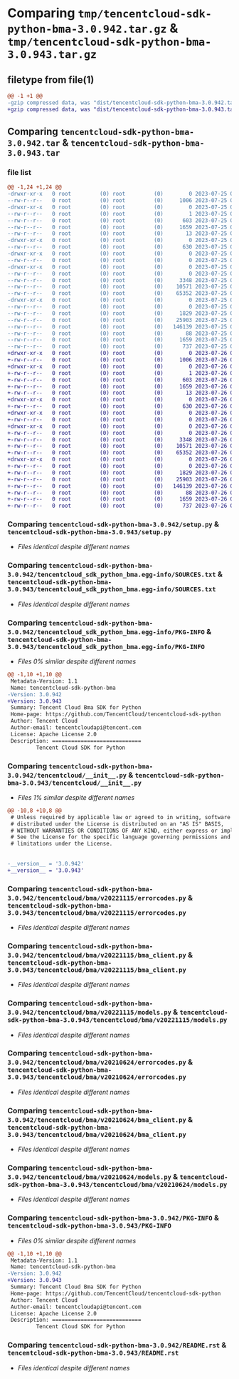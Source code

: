 # Comparing `tmp/tencentcloud-sdk-python-bma-3.0.942.tar.gz` & `tmp/tencentcloud-sdk-python-bma-3.0.943.tar.gz`

## filetype from file(1)

```diff
@@ -1 +1 @@
-gzip compressed data, was "dist/tencentcloud-sdk-python-bma-3.0.942.tar", last modified: Tue Jul 25 04:11:58 2023, max compression
+gzip compressed data, was "dist/tencentcloud-sdk-python-bma-3.0.943.tar", last modified: Wed Jul 26 00:31:40 2023, max compression
```

## Comparing `tencentcloud-sdk-python-bma-3.0.942.tar` & `tencentcloud-sdk-python-bma-3.0.943.tar`

### file list

```diff
@@ -1,24 +1,24 @@
-drwxr-xr-x   0 root         (0) root         (0)        0 2023-07-25 04:11:58.000000 tencentcloud-sdk-python-bma-3.0.942/
--rw-r--r--   0 root         (0) root         (0)     1006 2023-07-25 04:11:58.000000 tencentcloud-sdk-python-bma-3.0.942/setup.py
-drwxr-xr-x   0 root         (0) root         (0)        0 2023-07-25 04:11:58.000000 tencentcloud-sdk-python-bma-3.0.942/tencentcloud_sdk_python_bma.egg-info/
--rw-r--r--   0 root         (0) root         (0)        1 2023-07-25 04:11:58.000000 tencentcloud-sdk-python-bma-3.0.942/tencentcloud_sdk_python_bma.egg-info/dependency_links.txt
--rw-r--r--   0 root         (0) root         (0)      603 2023-07-25 04:11:58.000000 tencentcloud-sdk-python-bma-3.0.942/tencentcloud_sdk_python_bma.egg-info/SOURCES.txt
--rw-r--r--   0 root         (0) root         (0)     1659 2023-07-25 04:11:58.000000 tencentcloud-sdk-python-bma-3.0.942/tencentcloud_sdk_python_bma.egg-info/PKG-INFO
--rw-r--r--   0 root         (0) root         (0)       13 2023-07-25 04:11:58.000000 tencentcloud-sdk-python-bma-3.0.942/tencentcloud_sdk_python_bma.egg-info/top_level.txt
-drwxr-xr-x   0 root         (0) root         (0)        0 2023-07-25 04:11:58.000000 tencentcloud-sdk-python-bma-3.0.942/tencentcloud/
--rw-r--r--   0 root         (0) root         (0)      630 2023-07-25 04:11:58.000000 tencentcloud-sdk-python-bma-3.0.942/tencentcloud/__init__.py
-drwxr-xr-x   0 root         (0) root         (0)        0 2023-07-25 04:11:58.000000 tencentcloud-sdk-python-bma-3.0.942/tencentcloud/bma/
--rw-r--r--   0 root         (0) root         (0)        0 2023-07-25 04:11:58.000000 tencentcloud-sdk-python-bma-3.0.942/tencentcloud/bma/__init__.py
-drwxr-xr-x   0 root         (0) root         (0)        0 2023-07-25 04:11:58.000000 tencentcloud-sdk-python-bma-3.0.942/tencentcloud/bma/v20221115/
--rw-r--r--   0 root         (0) root         (0)        0 2023-07-25 04:11:58.000000 tencentcloud-sdk-python-bma-3.0.942/tencentcloud/bma/v20221115/__init__.py
--rw-r--r--   0 root         (0) root         (0)     3348 2023-07-25 04:11:58.000000 tencentcloud-sdk-python-bma-3.0.942/tencentcloud/bma/v20221115/errorcodes.py
--rw-r--r--   0 root         (0) root         (0)    10571 2023-07-25 04:11:58.000000 tencentcloud-sdk-python-bma-3.0.942/tencentcloud/bma/v20221115/bma_client.py
--rw-r--r--   0 root         (0) root         (0)    65352 2023-07-25 04:11:58.000000 tencentcloud-sdk-python-bma-3.0.942/tencentcloud/bma/v20221115/models.py
-drwxr-xr-x   0 root         (0) root         (0)        0 2023-07-25 04:11:58.000000 tencentcloud-sdk-python-bma-3.0.942/tencentcloud/bma/v20210624/
--rw-r--r--   0 root         (0) root         (0)        0 2023-07-25 04:11:58.000000 tencentcloud-sdk-python-bma-3.0.942/tencentcloud/bma/v20210624/__init__.py
--rw-r--r--   0 root         (0) root         (0)     1829 2023-07-25 04:11:58.000000 tencentcloud-sdk-python-bma-3.0.942/tencentcloud/bma/v20210624/errorcodes.py
--rw-r--r--   0 root         (0) root         (0)    25903 2023-07-25 04:11:58.000000 tencentcloud-sdk-python-bma-3.0.942/tencentcloud/bma/v20210624/bma_client.py
--rw-r--r--   0 root         (0) root         (0)   146139 2023-07-25 04:11:58.000000 tencentcloud-sdk-python-bma-3.0.942/tencentcloud/bma/v20210624/models.py
--rw-r--r--   0 root         (0) root         (0)       88 2023-07-25 04:11:58.000000 tencentcloud-sdk-python-bma-3.0.942/setup.cfg
--rw-r--r--   0 root         (0) root         (0)     1659 2023-07-25 04:11:58.000000 tencentcloud-sdk-python-bma-3.0.942/PKG-INFO
--rw-r--r--   0 root         (0) root         (0)      737 2023-07-25 04:11:58.000000 tencentcloud-sdk-python-bma-3.0.942/README.rst
+drwxr-xr-x   0 root         (0) root         (0)        0 2023-07-26 00:31:40.000000 tencentcloud-sdk-python-bma-3.0.943/
+-rw-r--r--   0 root         (0) root         (0)     1006 2023-07-26 00:31:40.000000 tencentcloud-sdk-python-bma-3.0.943/setup.py
+drwxr-xr-x   0 root         (0) root         (0)        0 2023-07-26 00:31:40.000000 tencentcloud-sdk-python-bma-3.0.943/tencentcloud_sdk_python_bma.egg-info/
+-rw-r--r--   0 root         (0) root         (0)        1 2023-07-26 00:31:40.000000 tencentcloud-sdk-python-bma-3.0.943/tencentcloud_sdk_python_bma.egg-info/dependency_links.txt
+-rw-r--r--   0 root         (0) root         (0)      603 2023-07-26 00:31:40.000000 tencentcloud-sdk-python-bma-3.0.943/tencentcloud_sdk_python_bma.egg-info/SOURCES.txt
+-rw-r--r--   0 root         (0) root         (0)     1659 2023-07-26 00:31:40.000000 tencentcloud-sdk-python-bma-3.0.943/tencentcloud_sdk_python_bma.egg-info/PKG-INFO
+-rw-r--r--   0 root         (0) root         (0)       13 2023-07-26 00:31:40.000000 tencentcloud-sdk-python-bma-3.0.943/tencentcloud_sdk_python_bma.egg-info/top_level.txt
+drwxr-xr-x   0 root         (0) root         (0)        0 2023-07-26 00:31:40.000000 tencentcloud-sdk-python-bma-3.0.943/tencentcloud/
+-rw-r--r--   0 root         (0) root         (0)      630 2023-07-26 00:31:40.000000 tencentcloud-sdk-python-bma-3.0.943/tencentcloud/__init__.py
+drwxr-xr-x   0 root         (0) root         (0)        0 2023-07-26 00:31:40.000000 tencentcloud-sdk-python-bma-3.0.943/tencentcloud/bma/
+-rw-r--r--   0 root         (0) root         (0)        0 2023-07-26 00:31:40.000000 tencentcloud-sdk-python-bma-3.0.943/tencentcloud/bma/__init__.py
+drwxr-xr-x   0 root         (0) root         (0)        0 2023-07-26 00:31:40.000000 tencentcloud-sdk-python-bma-3.0.943/tencentcloud/bma/v20221115/
+-rw-r--r--   0 root         (0) root         (0)        0 2023-07-26 00:31:40.000000 tencentcloud-sdk-python-bma-3.0.943/tencentcloud/bma/v20221115/__init__.py
+-rw-r--r--   0 root         (0) root         (0)     3348 2023-07-26 00:31:40.000000 tencentcloud-sdk-python-bma-3.0.943/tencentcloud/bma/v20221115/errorcodes.py
+-rw-r--r--   0 root         (0) root         (0)    10571 2023-07-26 00:31:40.000000 tencentcloud-sdk-python-bma-3.0.943/tencentcloud/bma/v20221115/bma_client.py
+-rw-r--r--   0 root         (0) root         (0)    65352 2023-07-26 00:31:40.000000 tencentcloud-sdk-python-bma-3.0.943/tencentcloud/bma/v20221115/models.py
+drwxr-xr-x   0 root         (0) root         (0)        0 2023-07-26 00:31:40.000000 tencentcloud-sdk-python-bma-3.0.943/tencentcloud/bma/v20210624/
+-rw-r--r--   0 root         (0) root         (0)        0 2023-07-26 00:31:40.000000 tencentcloud-sdk-python-bma-3.0.943/tencentcloud/bma/v20210624/__init__.py
+-rw-r--r--   0 root         (0) root         (0)     1829 2023-07-26 00:31:40.000000 tencentcloud-sdk-python-bma-3.0.943/tencentcloud/bma/v20210624/errorcodes.py
+-rw-r--r--   0 root         (0) root         (0)    25903 2023-07-26 00:31:40.000000 tencentcloud-sdk-python-bma-3.0.943/tencentcloud/bma/v20210624/bma_client.py
+-rw-r--r--   0 root         (0) root         (0)   146139 2023-07-26 00:31:40.000000 tencentcloud-sdk-python-bma-3.0.943/tencentcloud/bma/v20210624/models.py
+-rw-r--r--   0 root         (0) root         (0)       88 2023-07-26 00:31:40.000000 tencentcloud-sdk-python-bma-3.0.943/setup.cfg
+-rw-r--r--   0 root         (0) root         (0)     1659 2023-07-26 00:31:40.000000 tencentcloud-sdk-python-bma-3.0.943/PKG-INFO
+-rw-r--r--   0 root         (0) root         (0)      737 2023-07-26 00:31:40.000000 tencentcloud-sdk-python-bma-3.0.943/README.rst
```

### Comparing `tencentcloud-sdk-python-bma-3.0.942/setup.py` & `tencentcloud-sdk-python-bma-3.0.943/setup.py`

 * *Files identical despite different names*

### Comparing `tencentcloud-sdk-python-bma-3.0.942/tencentcloud_sdk_python_bma.egg-info/SOURCES.txt` & `tencentcloud-sdk-python-bma-3.0.943/tencentcloud_sdk_python_bma.egg-info/SOURCES.txt`

 * *Files identical despite different names*

### Comparing `tencentcloud-sdk-python-bma-3.0.942/tencentcloud_sdk_python_bma.egg-info/PKG-INFO` & `tencentcloud-sdk-python-bma-3.0.943/tencentcloud_sdk_python_bma.egg-info/PKG-INFO`

 * *Files 0% similar despite different names*

```diff
@@ -1,10 +1,10 @@
 Metadata-Version: 1.1
 Name: tencentcloud-sdk-python-bma
-Version: 3.0.942
+Version: 3.0.943
 Summary: Tencent Cloud Bma SDK for Python
 Home-page: https://github.com/TencentCloud/tencentcloud-sdk-python
 Author: Tencent Cloud
 Author-email: tencentcloudapi@tencent.com
 License: Apache License 2.0
 Description: ============================
         Tencent Cloud SDK for Python
```

### Comparing `tencentcloud-sdk-python-bma-3.0.942/tencentcloud/__init__.py` & `tencentcloud-sdk-python-bma-3.0.943/tencentcloud/__init__.py`

 * *Files 1% similar despite different names*

```diff
@@ -10,8 +10,8 @@
 # Unless required by applicable law or agreed to in writing, software
 # distributed under the License is distributed on an "AS IS" BASIS,
 # WITHOUT WARRANTIES OR CONDITIONS OF ANY KIND, either express or implied.
 # See the License for the specific language governing permissions and
 # limitations under the License.
 
 
-__version__ = '3.0.942'
+__version__ = '3.0.943'
```

### Comparing `tencentcloud-sdk-python-bma-3.0.942/tencentcloud/bma/v20221115/errorcodes.py` & `tencentcloud-sdk-python-bma-3.0.943/tencentcloud/bma/v20221115/errorcodes.py`

 * *Files identical despite different names*

### Comparing `tencentcloud-sdk-python-bma-3.0.942/tencentcloud/bma/v20221115/bma_client.py` & `tencentcloud-sdk-python-bma-3.0.943/tencentcloud/bma/v20221115/bma_client.py`

 * *Files identical despite different names*

### Comparing `tencentcloud-sdk-python-bma-3.0.942/tencentcloud/bma/v20221115/models.py` & `tencentcloud-sdk-python-bma-3.0.943/tencentcloud/bma/v20221115/models.py`

 * *Files identical despite different names*

### Comparing `tencentcloud-sdk-python-bma-3.0.942/tencentcloud/bma/v20210624/errorcodes.py` & `tencentcloud-sdk-python-bma-3.0.943/tencentcloud/bma/v20210624/errorcodes.py`

 * *Files identical despite different names*

### Comparing `tencentcloud-sdk-python-bma-3.0.942/tencentcloud/bma/v20210624/bma_client.py` & `tencentcloud-sdk-python-bma-3.0.943/tencentcloud/bma/v20210624/bma_client.py`

 * *Files identical despite different names*

### Comparing `tencentcloud-sdk-python-bma-3.0.942/tencentcloud/bma/v20210624/models.py` & `tencentcloud-sdk-python-bma-3.0.943/tencentcloud/bma/v20210624/models.py`

 * *Files identical despite different names*

### Comparing `tencentcloud-sdk-python-bma-3.0.942/PKG-INFO` & `tencentcloud-sdk-python-bma-3.0.943/PKG-INFO`

 * *Files 0% similar despite different names*

```diff
@@ -1,10 +1,10 @@
 Metadata-Version: 1.1
 Name: tencentcloud-sdk-python-bma
-Version: 3.0.942
+Version: 3.0.943
 Summary: Tencent Cloud Bma SDK for Python
 Home-page: https://github.com/TencentCloud/tencentcloud-sdk-python
 Author: Tencent Cloud
 Author-email: tencentcloudapi@tencent.com
 License: Apache License 2.0
 Description: ============================
         Tencent Cloud SDK for Python
```

### Comparing `tencentcloud-sdk-python-bma-3.0.942/README.rst` & `tencentcloud-sdk-python-bma-3.0.943/README.rst`

 * *Files identical despite different names*

